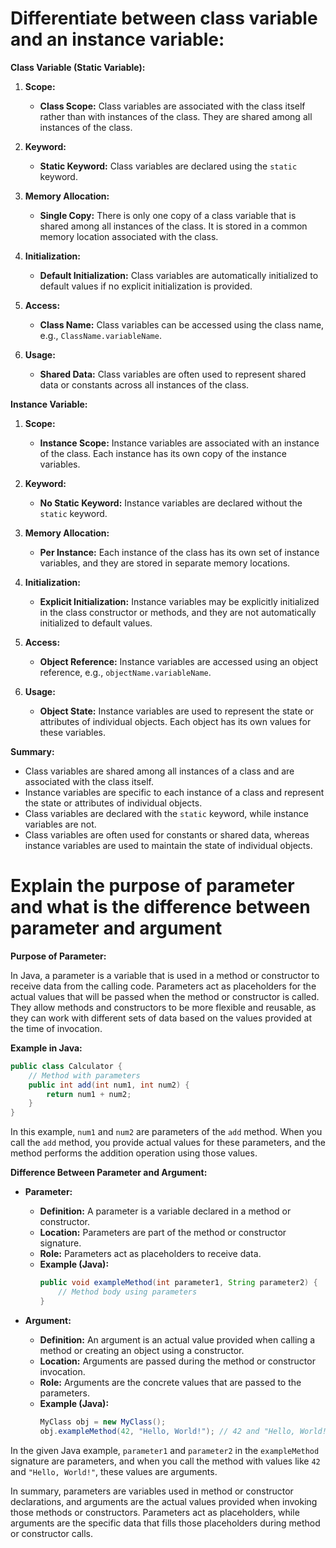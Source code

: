 
# Differentiate between class variable and an instance variable:


**Class Variable (Static Variable):**

1. **Scope:**
   - **Class Scope:** Class variables are associated with the class itself rather than with instances of the class. They are shared among all instances of the class.
  
2. **Keyword:**
   - **Static Keyword:** Class variables are declared using the `static` keyword.

3. **Memory Allocation:**
   - **Single Copy:** There is only one copy of a class variable that is shared among all instances of the class. It is stored in a common memory location associated with the class.

4. **Initialization:**
   - **Default Initialization:** Class variables are automatically initialized to default values if no explicit initialization is provided.

5. **Access:**
   - **Class Name:** Class variables can be accessed using the class name, e.g., `ClassName.variableName`.

6. **Usage:**
   - **Shared Data:** Class variables are often used to represent shared data or constants across all instances of the class.

**Instance Variable:**

1. **Scope:**
   - **Instance Scope:** Instance variables are associated with an instance of the class. Each instance has its own copy of the instance variables.

2. **Keyword:**
   - **No Static Keyword:** Instance variables are declared without the `static` keyword.

3. **Memory Allocation:**
   - **Per Instance:** Each instance of the class has its own set of instance variables, and they are stored in separate memory locations.

4. **Initialization:**
   - **Explicit Initialization:** Instance variables may be explicitly initialized in the class constructor or methods, and they are not automatically initialized to default values.

5. **Access:**
   - **Object Reference:** Instance variables are accessed using an object reference, e.g., `objectName.variableName`.

6. **Usage:**
   - **Object State:** Instance variables are used to represent the state or attributes of individual objects. Each object has its own values for these variables.

**Summary:**

- Class variables are shared among all instances of a class and are associated with the class itself.
- Instance variables are specific to each instance of a class and represent the state or attributes of individual objects.
- Class variables are declared with the `static` keyword, while instance variables are not.
- Class variables are often used for constants or shared data, whereas instance variables are used to maintain the state of individual objects.

#  Explain the purpose of parameter and what is the difference between parameter and argument


**Purpose of Parameter:**

In Java, a parameter is a variable that is used in a method or constructor to receive data from the calling code. Parameters act as placeholders for the actual values that will be passed when the method or constructor is called. They allow methods and constructors to be more flexible and reusable, as they can work with different sets of data based on the values provided at the time of invocation.

**Example in Java:**

```java
public class Calculator {
    // Method with parameters
    public int add(int num1, int num2) {
        return num1 + num2;
    }
}
```

In this example, `num1` and `num2` are parameters of the `add` method. When you call the `add` method, you provide actual values for these parameters, and the method performs the addition operation using those values.

**Difference Between Parameter and Argument:**

- **Parameter:**
  - **Definition:** A parameter is a variable declared in a method or constructor.
  - **Location:** Parameters are part of the method or constructor signature.
  - **Role:** Parameters act as placeholders to receive data.
  - **Example (Java):**
    ```java
    public void exampleMethod(int parameter1, String parameter2) {
        // Method body using parameters
    }
    ```

- **Argument:**
  - **Definition:** An argument is an actual value provided when calling a method or creating an object using a constructor.
  - **Location:** Arguments are passed during the method or constructor invocation.
  - **Role:** Arguments are the concrete values that are passed to the parameters.
  - **Example (Java):**
    ```java
    MyClass obj = new MyClass();
    obj.exampleMethod(42, "Hello, World!"); // 42 and "Hello, World!" are arguments
    ```

In the given Java example, `parameter1` and `parameter2` in the `exampleMethod` signature are parameters, and when you call the method with values like `42` and `"Hello, World!"`, these values are arguments.

In summary, parameters are variables used in method or constructor declarations, and arguments are the actual values provided when invoking those methods or constructors. Parameters act as placeholders, while arguments are the specific data that fills those placeholders during method or constructor calls.


